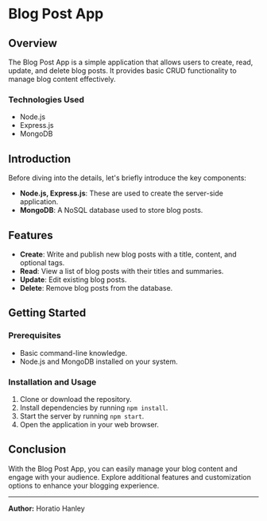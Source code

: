 # Blog Post App

## Overview
The Blog Post App is a simple application that allows users to create, read, update, and delete blog posts. It provides basic CRUD functionality to manage blog content effectively.

### Technologies Used
- Node.js
- Express.js
- MongoDB

## Introduction
Before diving into the details, let's briefly introduce the key components:

- **Node.js, Express.js**: These are used to create the server-side application.
- **MongoDB**: A NoSQL database used to store blog posts.

## Features
- **Create**: Write and publish new blog posts with a title, content, and optional tags.
- **Read**: View a list of blog posts with their titles and summaries.
- **Update**: Edit existing blog posts.
- **Delete**: Remove blog posts from the database.

## Getting Started
### Prerequisites
- Basic command-line knowledge.
- Node.js and MongoDB installed on your system.

### Installation and Usage
1. Clone or download the repository.
2. Install dependencies by running `npm install`.
3. Start the server by running `npm start`.
4. Open the application in your web browser.

## Conclusion
With the Blog Post App, you can easily manage your blog content and engage with your audience. Explore additional features and customization options to enhance your blogging experience.

---
**Author:** Horatio Hanley
